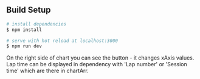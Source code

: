 
## Build Setup

```bash
# install dependencies
$ npm install

# serve with hot reload at localhost:3000
$ npm run dev

```
On the right side of chart you can see the button - it changes xAxis values. Lap time can be displayed in dependency with 'Lap number' or 'Session time' which are there in chartArr.
